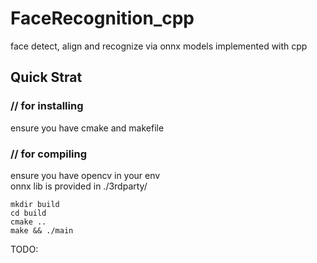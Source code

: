 # FaceRecognition_cpp
face detect, align and recognize via onnx models implemented with cpp

## Quick Strat  
### // for installing  
ensure you have cmake and makefile  
### // for compiling  
ensure you have opencv in your env  
onnx lib is provided in ./3rdparty/  
```
mkdir build  
cd build  
cmake ..  
make && ./main  
```
TODO: 

